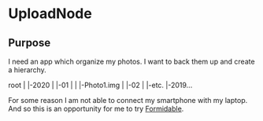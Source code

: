 # UploadNode

## Purpose

I need an app which organize my photos. I want to back them up and create a hierarchy.

root
|
|-2020
| |-01
| | |-Photo1.img
| |-02
| |-etc.
|-2019...

For some reason I am not able to connect my smartphone with my laptop. And so this is an opportunity for me to try
[Formidable](https://github.com/node-formidable/node-formidable).

###
